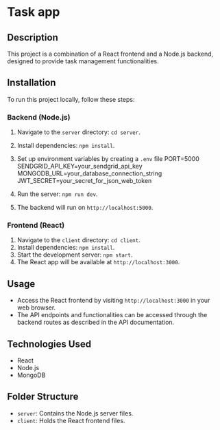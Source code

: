 # Task app

## Description
This project is a combination of a React frontend and a Node.js backend, designed to provide task management functionalities.

## Installation
To run this project locally, follow these steps:

### Backend (Node.js)
1. Navigate to the `server` directory: `cd server`.
2. Install dependencies: `npm install`.
3. Set up environment variables by creating a `.env` file 
  PORT=5000
  SENDGRID_API_KEY=your_sendgrid_api_key
  MONGODB_URL=your_database_connection_string
  JWT_SECRET=your_secret_for_json_web_token

4. Run the server: `npm run dev`.
5. The backend will run on `http://localhost:5000`.

### Frontend (React)
1. Navigate to the `client` directory: `cd client`.
2. Install dependencies: `npm install`.
3. Start the development server: `npm start`.
4. The React app will be available at `http://localhost:3000`.

## Usage
- Access the React frontend by visiting `http://localhost:3000` in your web browser.
- The API endpoints and functionalities can be accessed through the backend routes as described in the API documentation.

## Technologies Used
- React
- Node.js
- MongoDB

## Folder Structure
- `server`: Contains the Node.js server files.
- `client`: Holds the React frontend files.